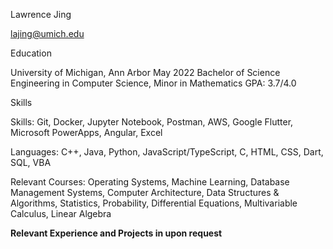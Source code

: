 

Lawrence Jing

lajing@umich.edu

Education
 
University of Michigan, Ann Arbor	May 2022
Bachelor of Science Engineering in Computer Science, Minor in Mathematics	GPA: 3.7/4.0

Skills
 
Skills: Git, Docker, Jupyter Notebook, Postman, AWS, Google Flutter, Microsoft PowerApps, Angular, Excel

Languages: C++, Java, Python, JavaScript/TypeScript, C, HTML, CSS, Dart, SQL, VBA

Relevant Courses: Operating Systems, Machine Learning, Database Management Systems, Computer Architecture, Data Structures & Algorithms, Statistics, Probability, Differential Equations, Multivariable Calculus, Linear Algebra

**Relevant Experience and Projects in upon request**
